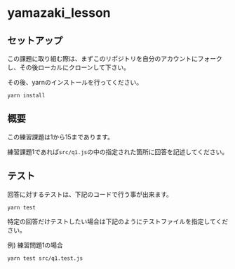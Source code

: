 # yamazaki_lesson

## セットアップ

この課題に取り組む際は、まずこのリポジトリを自分のアカウントにフォークし、その後ローカルにクローンして下さい。

その後、yarnのインストールを行ってください。

```
yarn install
```

## 概要

この練習課題は1から15まであります。

練習課題1であれば`src/q1.js`の中の指定された箇所に回答を記述してください。

## テスト

回答に対するテストは、下記のコードで行う事が出来ます。

```
yarn test
```

特定の回答だけテストしたい場合は下記のようにテストファイルを指定してください。

例) 練習問題1の場合

```
yarn test src/q1.test.js
```
